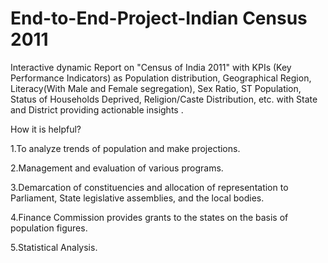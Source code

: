 # End-to-End-Project-Indian Census 2011

Interactive dynamic Report on "Census of India 2011" with KPIs (Key Performance Indicators) as Population distribution, Geographical Region, Literacy(With Male and Female segregation), Sex Ratio, ST Population, Status of Households Deprived, Religion/Caste Distribution, etc. with State and District providing actionable insights .

How it is helpful?

1.To analyze trends of population and make projections.

2.Management and evaluation of various programs.

3.Demarcation of constituencies and allocation of representation to Parliament, State legislative assemblies, and the local bodies.

4.Finance Commission provides grants to the states on the basis of population figures.

5.Statistical Analysis. 
